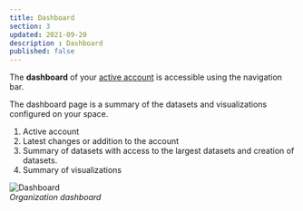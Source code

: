 ```yaml
---
title: Dashboard
section: 3
updated: 2021-09-20
description : Dashboard
published: false
---
```


The **dashboard** of your [active account](./user-guide-backoffice/organisation) is accessible using the navigation bar.


The dashboard page is a summary of the datasets and visualizations configured on your space.  

1. Active account
2. Latest changes or addition to the account
3. Summary of datasets with access to the largest datasets and creation of datasets.
4. Summary of visualizations

![Dashboard](./images/user-guide-backoffice/dashboard.jpg)  
*Organization dashboard*

